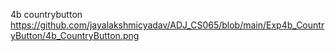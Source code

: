 4b countrybutton https://github.com/jayalakshmicyadav/ADJ_CS065/blob/main/Exp4b_CountryButton/4b_CountryButton.png
